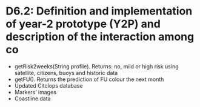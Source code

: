 # D6.2: Definition and implementation of year-2 prototype (Y2P) and description of the interaction among co #

  * getRisk2weeks(String profile). Returns: no, mild or high risk using satellite, citizens, buoys and historic data
  * getFU(). Returns the prediction of FU colour the next month
  * Updated Citclops database
  * Markers’ images
  * Coastline data